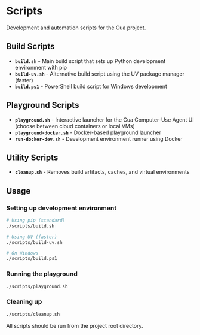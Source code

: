 # Scripts

Development and automation scripts for the Cua project.

## Build Scripts

- **`build.sh`** - Main build script that sets up Python development environment with pip
- **`build-uv.sh`** - Alternative build script using the UV package manager (faster)
- **`build.ps1`** - PowerShell build script for Windows development

## Playground Scripts

- **`playground.sh`** - Interactive launcher for the Cua Computer-Use Agent UI (choose between cloud containers or local VMs)
- **`playground-docker.sh`** - Docker-based playground launcher
- **`run-docker-dev.sh`** - Development environment runner using Docker

## Utility Scripts

- **`cleanup.sh`** - Removes build artifacts, caches, and virtual environments

## Usage

### Setting up development environment
```bash
# Using pip (standard)
./scripts/build.sh

# Using UV (faster)
./scripts/build-uv.sh

# On Windows
./scripts/build.ps1
```

### Running the playground
```bash
./scripts/playground.sh
```

### Cleaning up
```bash
./scripts/cleanup.sh
```

All scripts should be run from the project root directory.